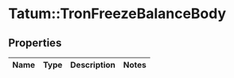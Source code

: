 # Tatum::TronFreezeBalanceBody

## Properties
Name | Type | Description | Notes
------------ | ------------- | ------------- | -------------

